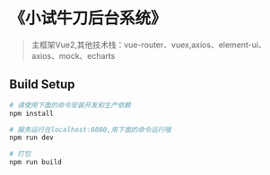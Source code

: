 # 《小试牛刀后台系统》

> 主框架Vue2,其他技术栈：vue-router、vuex,axios、element-ui、axios、mock、echarts

## Build Setup

``` bash
# 请使用下面的命令安装开发和生产依赖
npm install

# 服务运行在localhost:8080,用下面的命令运行哦
npm run dev

# 打包
npm run build

